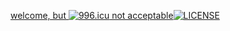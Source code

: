 <a href="https://996.icu"> welcome, but <img src="https://img.shields.io/badge/link-996.icu-red.svg" alt="996.icu"> not acceptable</a><a href="https://github.com/996icu/996.ICU/blob/master/LICENSE"><img src="https://camo.githubusercontent.com/49a7af1a72e77122a5866680bd68a4cd5b703c54/68747470733a2f2f696d672e736869656c64732e696f2f62616467652f6c6963656e73652d4e504c2532302854686525323039393625323050726f686962697465642532304c6963656e7365292d626c75652e737667" alt="LICENSE" data-canonical-src="https://img.shields.io/badge/license-NPL%20(The%20996%20Prohibited%20License)-blue.svg" style="max-width:100%;"></a>
